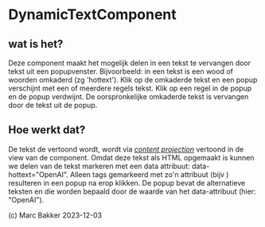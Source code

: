 # DynamicTextComponent

## wat is het?

Deze component maakt het mogelijk delen in een tekst te vervangen door tekst uit een popupvenster. Bijvoorbeeld: in een tekst is een wood of woorden omkaderd (zg 'hottext'). Klik op de omkaderde tekst en een popup verschijnt met een of meerdere regels tekst. Klik op een regel in de popup en de popup verdwijnt. De oorspronkelijke omkaderde tekst is vervangen door de tekst uit de popup.

## Hoe werkt dat?

De tekst de vertoond wordt, wordt via [_content projection_](https://angular.io/guide/content-projection) vertoond in de view van de component. Omdat deze tekst als HTML opgemaakt is kunnen we delen van de tekst markeren met een data attribuut: data-hottext="OpenAI". Alleen tags gemarkeerd met zo'n attribuut (bijv <span data-hottext="OpenAI">) resulteren in een popup na erop klikken. De popup bevat de alternatieve teksten en die worden bepaald door de waarde van het data-attribuut (hier: "OpenAI").

(c) Marc Bakker 2023-12-03

